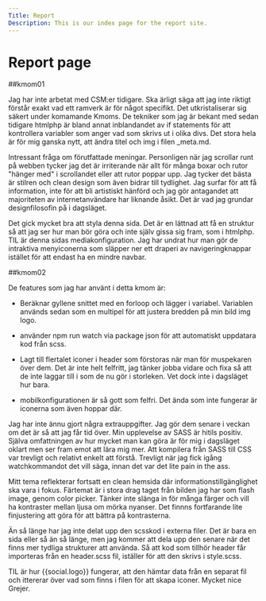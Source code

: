 ```yaml
---
Title: Report
Description: This is our index page for the report site.
---
```


Report page
==========================

##kmom01

Jag har inte arbetat med CSM:er tidigare. Ska ärligt säga att jag inte riktigt förstår exakt vad ett ramverk är för något specifikt. Det utkristaliserar sig säkert under komamande Kmoms. De tekniker som jag är bekant med sedan tidigare htmlphp är bland annat inblandandet av if statements för att kontrollera variabler som anger vad som skrivs ut i olika divs. Det stora hela är för mig ganska nytt, att ändra titel och img i filen _meta.md.

Intressant fråga om förutfattade meningar. Personligen när jag scrollar runt på webben tycker jag det är irriterande när allt för många boxar och rutor "hänger med" i scrollandet eller att rutor poppar upp. Jag tycker det bästa är stilren och clean design som även bidrar till tydlighet. Jag surfar för att få information, inte för att bli artistiskt hänförd och jag gör antagandet att majoriteten av internetanvändare har liknande åsikt. Det är vad jag grundar designfilosofin på i dagsläget.

Det gick mycket bra att styla denna sida. Det är en lättnad att få en struktur så att jag ser hur man bör göra och inte själv gissa sig fram, som i htmlphp. TIL är denna sidas mediakonfiguration. Jag har undrat hur man gör de intraktiva menyiconerna som släpper ner ett draperi av navigeringknappar istället för att endast ha en mindre navbar.

##kmom02

De features som jag har använt i detta kmom är:

* Beräknar gyllene snittet med en forloop och lägger i variabel. Variablen används sedan som en multipel för att justera bredden på min bild img logo.

* använder npm run watch via package json för att automatiskt uppdatara kod från scss.

* Lagt till flertalet iconer i header som förstoras när man för muspekaren över dem. Det är inte helt felfritt, jag tänker jobba vidare och fixa så att de inte laggar till i som de nu gör i storleken. Vet dock inte i dagsläget hur bara.

* mobilkonfigurationen är så gott som felfri. Det ända som inte fungerar är iconerna som även hoppar där.

Jag har inte ännu gjort några extrauppgifter. Jag gör dem senare i veckan om det är så att jag får tid över. Min upplevelse av SASS är hitils positiv. Själva omfattningen av hur mycket man kan göra är för mig i dagsläget oklart men ser fram emot att lära mig mer. Att kompilera från SASS till CSS var trevligt och relativt enkelt att förstå. Trevligt när jag fick igång watchkommandot det vill säga, innan det var det lite pain in the ass.

Mitt tema reflekterar fortsatt en clean hemsida där informationstillgänglighet ska vara i fokus. Färtemat är i stora drag taget från bilden jag har som flash image, genom color picker. Tänker inte slänga in för många färger och vill ha kontraster mellan ljusa om mörka nyanser. Det finnns fortfarande lite finjustering att göra för att bättra på kontrasterna.

Än så länge har jag inte delat upp den scsskod i externa filer. Det är bara en sida eller så än så länge, men jag kommer att dela upp den senare när det finns mer tydliga strukturer att använda. Så att kod som tillhör header får importeras från en header.scss fil, iställer för att den skrivs i style.scss.

TIL är hur {{social.logo}} fungerar, att den hämtar data från en separat fil och ittererar över vad som finns i filen för att skapa iconer. Mycket nice Grejer.
